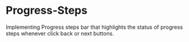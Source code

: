 # Progress-Steps

Implementing Progress steps bar that highlights the status of progress steps whenever click back or next buttons.
